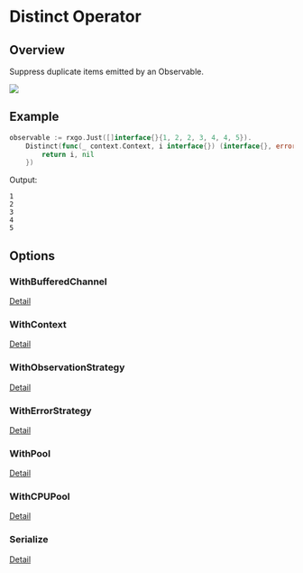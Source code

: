 # Distinct Operator

## Overview

Suppress duplicate items emitted by an Observable.

![](http://reactivex.io/documentation/operators/images/distinct.png)

## Example

```go
observable := rxgo.Just([]interface{}{1, 2, 2, 3, 4, 4, 5}).
	Distinct(func(_ context.Context, i interface{}) (interface{}, error) {
		return i, nil
	})
```

Output:

```
1
2
3
4
5
```

## Options

### WithBufferedChannel

[Detail](options.md#withbufferedchannel)

### WithContext

[Detail](options.md#withcontext)

### WithObservationStrategy

[Detail](options.md#withobservationstrategy)

### WithErrorStrategy

[Detail](options.md#witherrorstrategy)

### WithPool

[Detail](options.md#withpool)

### WithCPUPool

[Detail](options.md#withcpupool)

### Serialize

[Detail](options.md#serialize)